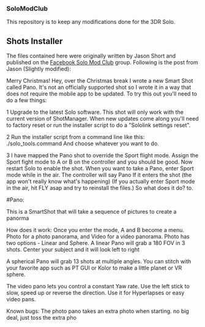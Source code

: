 ### SoloModClub

This repository is to keep any modifications done for the 3DR Solo. 

## Shots Installer

The files contained here were originally written by Jason Short and published on the [Facebook Solo Mod Club](https://www.facebook.com/groups/3DRSOLOModClub/?fref=nf) group. Following is the post from Jason (Slightly modified):

Merry Christmas!
Hey, over the Christmas break I wrote a new Smart Shot called Pano. It's not an officially supported shot so I wrote it in a way that does not require the mobile app to be updated. To try this out you'll need to do a few things:

1 Upgrade to the latest Solo software. This shot will only work with the current version of ShotManager. When new updates come along you'll need to factory reset or run the installer script to do a "Sololink settings reset".

2 Run the installer script from a command line like this:
./solo_tools.command
And choose whatever you want to do.

3 I have mapped the Pano shot to override the Sport flight mode. Assign the Sport fight mode to A or B on the controller and you should be good. Now restart Solo to enable the shot.
When you want to take a Pano, enter Sport mode while in the air. The controller will say Pano If it enters the shot (the app won't really know what's happening)
(If you actually enter Sport mode in the air, hit FLY asap and try to reinstall the files.)
So what does it do?
to.


#Pano:

This is a SmartShot that will take a sequence of pictures to create a panorma

How does it work:
Once you enter the mode, A and B become a menu. Photo for a photo panorama, and Video for a video panorama. Photo has two options - Linear and Sphere. A linear Pano will grab a 180 FOV in 3 shots. Center your subject and it will look left to right

A spherical Pano will grab 13 shots at multiple angles. You can stitch with your favorite app such as PT GUI or Kolor to make a little planet or VR sphere.

The video pano lets you control a constant Yaw rate. Use the left stick to slow, speed up or reverse the direction. Use it for Hyperlapses or easy video pans.

Known bugs: The photo pano takes an extra photo when starting. no big deal, just toss the extra pho